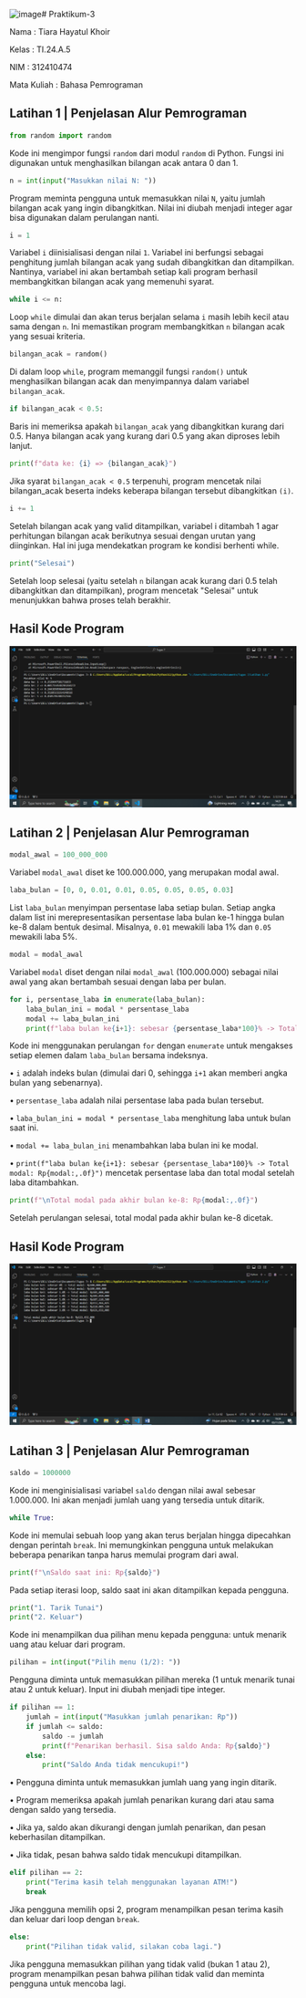 ![image](https://github.com/user-attachments/assets/621e67e8-2ac5-4bd9-8091-c958cbe77d71)# Praktikum-3 

Nama : Tiara Hayatul Khoir

Kelas : TI.24.A.5

NIM : 312410474

Mata Kuliah : Bahasa Pemrograman

## Latihan 1 | Penjelasan Alur Pemrograman
```Python
from random import random
```
Kode ini mengimpor fungsi `random` dari modul `random` di Python. Fungsi ini digunakan untuk menghasilkan bilangan acak antara 0 dan 1.
```Python
n = int(input("Masukkan nilai N: "))
```
Program meminta pengguna untuk memasukkan nilai `N`, yaitu jumlah bilangan acak yang ingin dibangkitkan. Nilai ini diubah menjadi integer agar bisa digunakan dalam perulangan nanti.
```Python
i = 1
```
Variabel `i` diinisialisasi dengan nilai `1`. Variabel ini berfungsi sebagai penghitung jumlah bilangan acak yang sudah dibangkitkan dan ditampilkan. Nantinya, variabel ini akan bertambah setiap kali program berhasil membangkitkan bilangan acak yang memenuhi syarat.
```Python
while i <= n:
```
Loop `while` dimulai dan akan terus berjalan selama `i` masih lebih kecil atau sama dengan `n`. Ini memastikan program membangkitkan `n` bilangan acak yang sesuai kriteria.
```Python
bilangan_acak = random()
```
Di dalam loop `while`, program memanggil fungsi `random()` untuk menghasilkan bilangan acak dan menyimpannya dalam variabel `bilangan_acak`.
```Python
if bilangan_acak < 0.5:
```
Baris ini memeriksa apakah `bilangan_acak` yang dibangkitkan kurang dari 0.5. Hanya bilangan acak yang kurang dari 0.5 yang akan diproses lebih lanjut.
```Python
print(f"data ke: {i} => {bilangan_acak}")
```
Jika syarat `bilangan_acak < 0.5` terpenuhi, program mencetak nilai bilangan_acak beserta indeks keberapa bilangan tersebut dibangkitkan `(i)`.
```Python
i += 1
```
Setelah bilangan acak yang valid ditampilkan, variabel i ditambah 1 agar perhitungan bilangan acak berikutnya sesuai dengan urutan yang diinginkan. Hal ini juga mendekatkan program ke kondisi berhenti while.
```Python
print("Selesai")
```
Setelah loop selesai (yaitu setelah `n` bilangan acak kurang dari 0.5 telah dibangkitkan dan ditampilkan), program mencetak "Selesai" untuk menunjukkan bahwa proses telah berakhir.

## Hasil Kode Program
![foto](https://github.com/tir890/foto/blob/7943a555c3945c20549c04d2ce88de152da6426b/Screenshot%202024-11-03%20142206.png)

## Latihan 2 | Penjelasan Alur Pemrograman
```Python
modal_awal = 100_000_000
```
Variabel `modal_awal` diset ke 100.000.000, yang merupakan modal awal.
```Python
laba_bulan = [0, 0, 0.01, 0.01, 0.05, 0.05, 0.05, 0.03]
```
List `laba_bulan` menyimpan persentase laba setiap bulan. Setiap angka dalam list ini merepresentasikan persentase laba bulan ke-1 hingga bulan ke-8 dalam bentuk desimal. Misalnya, `0.01` mewakili laba 1% dan `0.05` mewakili laba 5%.
```Python
modal = modal_awal
```
Variabel `modal` diset dengan nilai `modal_awal` (100.000.000) sebagai nilai awal yang akan bertambah sesuai dengan laba per bulan.
```Python
for i, persentase_laba in enumerate(laba_bulan):
    laba_bulan_ini = modal * persentase_laba
    modal += laba_bulan_ini
    print(f"laba bulan ke{i+1}: sebesar {persentase_laba*100}% -> Total modal: Rp{modal:,.0f}")
```
Kode ini menggunakan perulangan `for` dengan `enumerate` untuk mengakses setiap elemen dalam `laba_bulan` bersama indeksnya.

•	`i` adalah indeks bulan (dimulai dari 0, sehingga `i+1` akan memberi angka bulan yang sebenarnya).

•	`persentase_laba` adalah nilai persentase laba pada bulan tersebut.

•	`laba_bulan_ini = modal * persentase_laba` menghitung laba untuk bulan saat ini.

•	`modal += laba_bulan_ini` menambahkan laba bulan ini ke modal.

•	`print(f"laba bulan ke{i+1}: sebesar {persentase_laba*100}% -> Total modal: Rp{modal:,.0f}")` mencetak persentase laba dan total modal setelah laba ditambahkan.
```Python
print(f"\nTotal modal pada akhir bulan ke-8: Rp{modal:,.0f}")
```
Setelah perulangan selesai, total modal pada akhir bulan ke-8 dicetak.

## Hasil Kode Program
![foto](https://github.com/tir890/foto/blob/7f5aa233871ecb301642eb367f117a18a08878c2/Screenshot%202024-11-03%20152435.png)

## Latihan 3 | Penjelasan Alur Pemrograman
```Python
saldo = 1000000
```
Kode ini menginisialisasi variabel `saldo` dengan nilai awal sebesar 1.000.000. Ini akan menjadi jumlah uang yang tersedia untuk ditarik.
```Python
while True:
```
Kode ini memulai sebuah loop yang akan terus berjalan hingga dipecahkan dengan perintah `break`. Ini memungkinkan pengguna untuk melakukan beberapa penarikan tanpa harus memulai program dari awal.
```Python
print(f"\nSaldo saat ini: Rp{saldo}")
```
Pada setiap iterasi loop, saldo saat ini akan ditampilkan kepada pengguna.
```Python
print("1. Tarik Tunai")
print("2. Keluar")
```
Kode ini menampilkan dua pilihan menu kepada pengguna: untuk menarik uang atau keluar dari program.
```Python
pilihan = int(input("Pilih menu (1/2): "))
```
Pengguna diminta untuk memasukkan pilihan mereka (1 untuk menarik tunai atau 2 untuk keluar). Input ini diubah menjadi tipe integer.
```Python
if pilihan == 1:
    jumlah = int(input("Masukkan jumlah penarikan: Rp"))
    if jumlah <= saldo:
        saldo -= jumlah
        print(f"Penarikan berhasil. Sisa saldo Anda: Rp{saldo}")
    else:
        print("Saldo Anda tidak mencukupi!")
```
• Pengguna diminta untuk memasukkan jumlah uang yang ingin ditarik.

• Program memeriksa apakah jumlah penarikan kurang dari atau sama dengan saldo yang tersedia.

• Jika ya, saldo akan dikurangi dengan jumlah penarikan, dan pesan keberhasilan ditampilkan.

• Jika tidak, pesan bahwa saldo tidak mencukupi ditampilkan.
```Python
elif pilihan == 2:
    print("Terima kasih telah menggunakan layanan ATM!")
    break
```
Jika pengguna memilih opsi 2, program menampilkan pesan terima kasih dan keluar dari loop dengan `break`.
```Python
else:
    print("Pilihan tidak valid, silakan coba lagi.")
```
Jika pengguna memasukkan pilihan yang tidak valid (bukan 1 atau 2), program menampilkan pesan bahwa pilihan tidak valid dan meminta pengguna untuk mencoba lagi.
